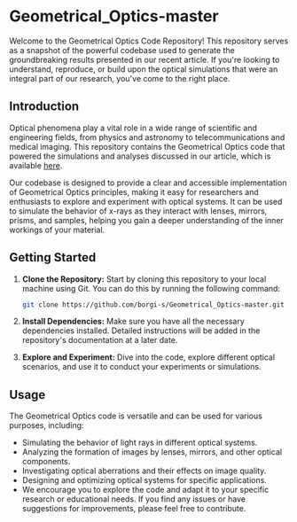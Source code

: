 # Geometrical_Optics-master

Welcome to the Geometrical Optics Code Repository! This repository serves as a snapshot of the powerful codebase used to generate the groundbreaking results presented in our recent article. If you're looking to understand, reproduce, or build upon the optical simulations that were an integral part of our research, you've come to the right place.

## Introduction
Optical phenomena play a vital role in a wide range of scientific and engineering fields, from physics and astronomy to telecommunications and medical imaging. This repository contains the Geometrical Optics code that powered the simulations and analyses discussed in our article, which is available [here](link-to-article).

Our codebase is designed to provide a clear and accessible implementation of Geometrical Optics principles, making it easy for researchers and enthusiasts to explore and experiment with optical systems. It can be used to simulate the behavior of x-rays as they interact with lenses, mirrors, prisms, and samples, helping you gain a deeper understanding of the inner workings of your material.

## Getting Started

1. **Clone the Repository:** Start by cloning this repository to your local machine using Git. You can do this by running the following command:

   ```bash
   git clone https://github.com/borgi-s/Geometrical_Optics-master.git
2. **Install Dependencies:** Make sure you have all the necessary dependencies installed. Detailed instructions will be added in the repository's documentation at a later date.

3. **Explore and Experiment:** Dive into the code, explore different optical scenarios, and use it to conduct your experiments or simulations.

## Usage
The Geometrical Optics code is versatile and can be used for various purposes, including:

- Simulating the behavior of light rays in different optical systems.
- Analyzing the formation of images by lenses, mirrors, and other optical components.
- Investigating optical aberrations and their effects on image quality.
- Designing and optimizing optical systems for specific applications.
- We encourage you to explore the code and adapt it to your specific research or educational needs. If you find any issues or have suggestions for improvements, please feel free to contribute.


